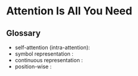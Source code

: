 # Attention Is All You Need



## Glossary

* self-attention (intra-attention):  
* symbol representation :
* continuous representation : 
* position-wise : 